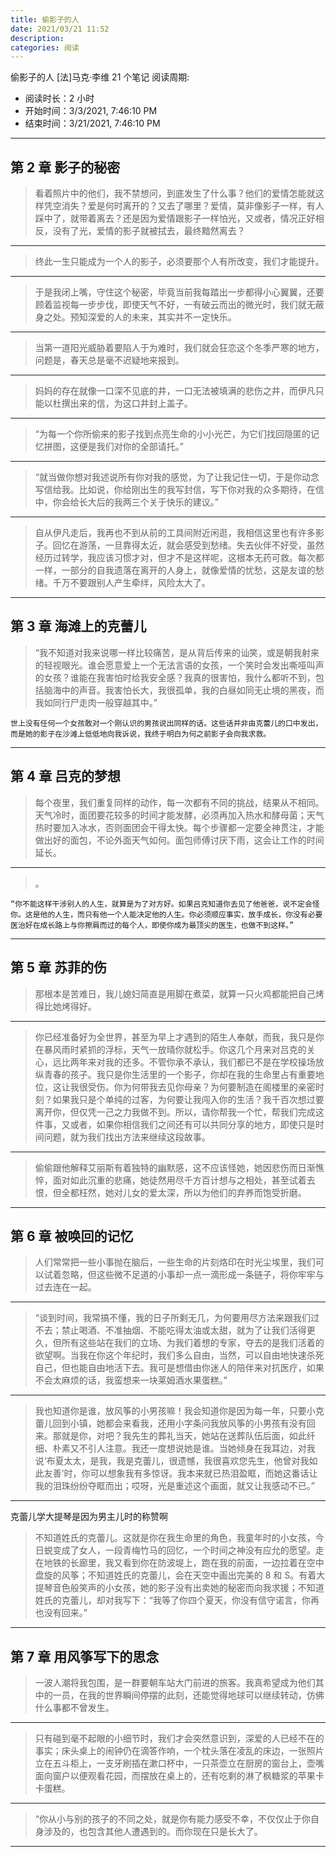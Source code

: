 ```yaml
---
title: 偷影子的人
date: 2021/03/21 11:52
description:
categories: 阅读
---
```


偷影子的人
[法]马克·李维
21 个笔记
阅读周期:

- 阅读时长：2 小时
- 开始时间：3/3/2021, 7:46:10 PM
- 结束时间：3/21/2021, 7:46:10 PM

---

## 第 2 章 影子的秘密

> 看着照片中的他们，我不禁想问，到底发生了什么事？他们的爱情怎能就这样凭空消失？爱是何时离开的？又去了哪里？爱情，莫非像影子一样，有人踩中了，就带着离去？还是因为爱情跟影子一样怕光，又或者，情况正好相反，没有了光，爱情的影子就被拭去，最终黯然离去？

<hr>

> 终此一生只能成为一个人的影子，必须要那个人有所改变，我们才能提升。

<hr>

> 于是我闭上嘴，守住这个秘密，毕竟当前我每踏出一步都得小心翼翼，还要顾着监视每一步步伐，即使天气不好，一有破云而出的微光时，我们就无蔽身之处。预知深爱的人的未来，其实并不一定快乐。

<hr>

> 当第一道阳光威胁着要陷人于为难时，我们就会狂恋这个冬季严寒的地方，问题是，春天总是毫不迟疑地来报到。

<hr>

> 妈妈的存在就像一口深不见底的井，一口无法被填满的悲伤之井，而伊凡只能以杜撰出来的信，为这口井封上盖子。

<hr>

> “为每一个你所偷来的影子找到点亮生命的小小光芒，为它们找回隐匿的记忆拼图，这便是我们对你的全部请托。”

<hr>

> “就当做你想对我述说所有你对我的感觉，为了让我记住一切，于是你动念写信给我。比如说，你给刚出生的我写封信，写下你对我的众多期待，在信中，你会给长大后的我两三个关于快乐的建议。”

<hr>

> 自从伊凡走后，我再也不到从前的工具间附近闲逛，我相信这里也有许多影子。回忆在游荡，一旦靠得太近，就会感受到愁绪。失去伙伴不好受，虽然经历过转学，我应该习惯才对，但才不是这样呢，这根本无药可救。每次都一样，一部分的自我遗落在离开的人身上，就像爱情的忧愁，这是友谊的愁绪。千万不要跟别人产生牵绊，风险太大了。

<hr>

## 第 3 章 海滩上的克蕾儿

> “我不知道对我来说哪一样比较痛苦，是从背后传来的讪笑，或是朝我射来的轻视眼光。谁会愿意爱上一个无法言语的女孩，一个笑时会发出嘶哑叫声的女孩？谁能在我害怕时给我安全感？我真的很害怕，我什么都听不到，包括脑海中的声音。我害怕长大，我很孤单，我的白昼如同无止境的黑夜，而我如同行尸走肉一般穿越其中。”

    世上没有任何一个女孩敢对一个刚认识的男孩说出同样的话。这些话并非由克蕾儿的口中发出，而是她的影子在沙滩上低低地向我诉说，我终于明白为何之前影子会向我求救。

<hr>

## 第 4 章 吕克的梦想

> 每个夜里，我们重复同样的动作，每一次都有不同的挑战，结果从不相同。天气冷时，面团要花较多的时间才能发酵，必须再加入热水和酵母菌；天气热时要加入冰水，否则面团会干得太快。每个步骤都一定要全神贯注，才能做出好的面包，不论外面天气如何。面包师傅讨厌下雨，这会让工作的时间延长。

<hr>

> 。

    “你不能这样干涉别人的人生，就算是为了对方好。如果吕克知道你去见了他爸爸，说不定会怪你。这是他的人生，而只有他一个人能决定他的人生。你必须顺应事实，放手成长，你没有必要医治好在成长路上与你擦肩而过的每个人，即使你成为最顶尖的医生，也做不到这样。”

<hr>

## 第 5 章 苏菲的伤

> 那根本是苦难日，我儿媳妇简直是用脚在煮菜，就算一只火鸡都能把自己烤得比她烤得好。

<hr>

> 你已经准备好为全世界，甚至为早上才遇到的陌生人奉献，而我，我只是你在暴风雨时紧抓的浮标，天气一放晴你就松手。你这几个月来对吕克的关心，远比两年来对我的还多。不管你承不承认，我们都已不是在学校操场放纵青春的孩子。我只是你生活里的一个影子，你却在我的生命里占有重要地位，这让我很受伤。你为何带我去见你母亲？为何要制造在阁楼里的亲密时刻？如果我只是个单纯的过客，为何要让我闯入你的生活？我千百次想过要离开你，但仅凭一己之力我做不到。所以，请你帮我一个忙，帮我们完成这件事，又或者，如果你相信我们之间还有可以共同分享的地方，即使只是时间问题，就为我们找出方法来继续这段故事。

<hr>

> 偷偷跟他解释艾丽斯有着独特的幽默感，这不应该怪她，她因悲伤而日渐憔悴，面对如此沉重的悲痛，她徒然用尽千方百计想与之相处，甚至试着去恨，但全都枉然，她对儿女的爱太深，所以为他们的弃养而饱受折磨。

<hr>

## 第 6 章 被唤回的记忆

> 人们常常把一些小事抛在脑后，一些生命的片刻烙印在时光尘埃里，我们可以试着忽略，但这些微不足道的小事却一点一滴形成一条链子，将你牢牢与过去连在一起。

<hr>

> “谈到时间，我常搞不懂，我的日子所剩无几，为何要用尽方法来跟我们过不去；禁止喝酒、不准抽烟、不能吃得太油或太甜，就为了让我们活得更久，但所有这些站在我们的立场、为我们着想的专家，夺去的是我们活着的欲望啊。当我在你这个年纪时，我们多么自由，当然，可以自由地快速杀死自己，但也能自由地活下去。我可是想借由你迷人的陪伴来对抗医疗，如果不会太麻烦的话，我蛮想来一块莱姆酒水果蛋糕。”

<hr>

> 我也知道你是谁，放风筝的小男孩嘛！我会知道你是因为每一年，只要小克蕾儿回到小镇，她都会来看我，还用小字条问我放风筝的小男孩有没有回来。那就是你，对吧？我先生的葬礼当天，她站在送葬队伍后面，如此纤细、朴素又不引人注意。我还一度想说她是谁。当她倾身在我耳边，对我说‘布夏太太，是我，我是克蕾儿，很遗憾，我很喜欢您先生，他曾对我如此友善’时，你可以想象我有多惊讶。我本来就已热泪盈眶，而她这番话让我的泪珠纷纷夺眶而出；哎呀，光是重述这个画面，就又让我感动不已。”

<hr>

克蕾儿学大提琴是因为男主儿时的称赞啊

> 不知道姓氏的克蕾儿。这就是你在我生命里的角色，我童年时的小女孩，今日蜕变成了女人，一段青梅竹马的回忆，一个时间之神没有应允的愿望。走在地铁的长廊里，我又看到你在防波堤上，跑在我的前面，一边拉着在空中盘旋的风筝；不知道姓氏的克蕾儿，会在天空中画出完美的 8 和 S。有着大提琴音色般笑声的小女孩，她的影子没有出卖她的秘密而向我求援；不知道姓氏的克蕾儿，却对我写下：“我等了你四个夏天，你没有信守诺言，你再也没有回来。”

<hr>

## 第 7 章 用风筝写下的思念

> 一波人潮将我包围，是一群要朝车站大门前进的旅客。我真希望成为他们其中的一员，在我的世界瞬间停摆的此刻，还能觉得地球可以继续转动，仿佛什么事都不曾发生。

<hr>

> 只有碰到毫不起眼的小细节时，我们才会突然意识到，深爱的人已经不在的事实；床头桌上的闹钟仍在滴答作响，一个枕头落在凌乱的床边，一张照片立在五斗柜上，一支牙刷插在漱口杯中，一只茶壶立在厨房的窗台上，壶嘴面向窗户以便观看花园，而摆放在桌上的，还有吃剩的淋了枫糖浆的苹果卡卡蛋糕。

<hr>

> “你从小与别的孩子的不同之处，就是你有能力感受不幸，不仅仅止于你自身涉及的，也包含其他人遭遇到的。而你现在只是长大了。

<hr>

